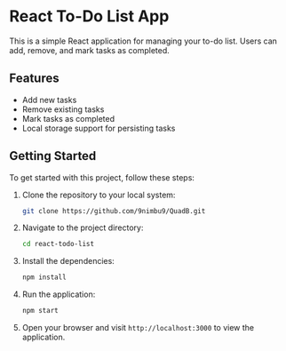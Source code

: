 # React To-Do List App

This is a simple React application for managing your to-do list. Users can add, remove, and mark tasks as completed.

## Features

- Add new tasks
- Remove existing tasks
- Mark tasks as completed
- Local storage support for persisting tasks


## Getting Started

To get started with this project, follow these steps:

1. Clone the repository to your local system:

   ```bash
   git clone https://github.com/9nimbu9/QuadB.git
   ```

2. Navigate to the project directory:

   ```bash
   cd react-todo-list
   ```

3. Install the dependencies:

   ```bash
   npm install
   ```

4. Run the application:

   ```bash
   npm start
   ```

5. Open your browser and visit `http://localhost:3000` to view the application.
